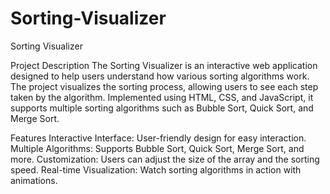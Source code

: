 # Sorting-Visualizer
Sorting Visualizer

Project Description The Sorting Visualizer is an interactive web application designed to help users understand how various sorting algorithms work. The project visualizes the sorting process, allowing users to see each step taken by the algorithm. Implemented using HTML, CSS, and JavaScript, it supports multiple sorting algorithms such as Bubble Sort, Quick Sort, and Merge Sort.

Features Interactive Interface: User-friendly design for easy interaction. Multiple Algorithms: Supports Bubble Sort, Quick Sort, Merge Sort, and more. Customization: Users can adjust the size of the array and the sorting speed. Real-time Visualization: Watch sorting algorithms in action with animations.
